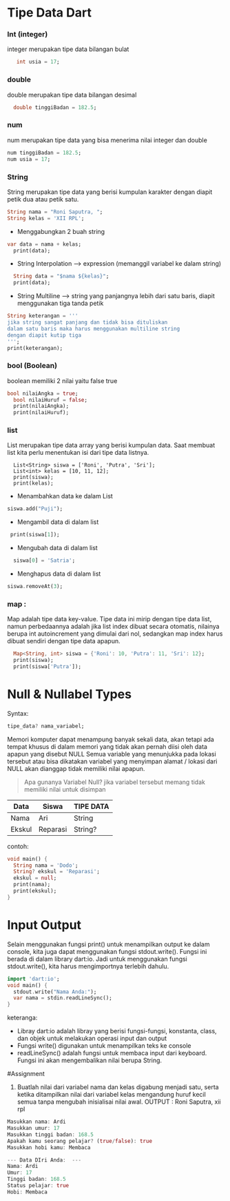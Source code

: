 # Tipe Data Dart

###	Int (integer)
integer merupakan tipe data bilangan bulat
```dart
   int usia = 17;
```

### double 		
double merupakan tipe data bilangan desimal
```dart
  double tinggiBadan = 182.5;
```

### num       
num merupakan tipe data yang bisa menerima nilai integer dan double
```dart
num tinggiBadan = 182.5;
num usia = 17;
```

### String		
String merupakan tipe data yang berisi kumpulan karakter dengan diapit petik dua atau petik satu.
```dart
String nama = "Roni Saputra, ";
String kelas = 'XII RPL';
```
- Menggabungkan 2 buah string
  
```dart
var data = nama + kelas;
  print(data);
```

- String Interpolation --> expression (memanggil variabel ke dalam string)
```dart
  String data = "$nama ${kelas}";
  print(data);
```

- String Multiline --> string yang panjangnya lebih dari satu baris, diapit menggunakan tiga tanda petik
```dart
String keterangan = '''
jika string sangat panjang dan tidak bisa dituliskan 
dalam satu baris maka harus menggunakan multiline string
dengan diapit kutip tiga
''';
print(keterangan);
```
    
### bool (Boolean)	
boolean memiliki 2 nilai yaitu false true
```dart
bool nilaiAngka = true;
  bool nilaiHuruf = false;
  print(nilaiAngka);
  print(nilaiHuruf);
```

### list 
List merupakan tipe data array yang berisi kumpulan data. Saat membuat list kita perlu menentukan isi dari tipe data listnya.
```data
  List<String> siswa = ['Roni', 'Putra', 'Sri'];
  List<int> kelas = [10, 11, 12];
  print(siswa);
  print(kelas);
```
- Menambahkan data ke dalam List
```dart
siswa.add("Puji");
```
- Mengambil data di dalam list
```dart
 print(siswa[1]);
```
- Mengubah data di dalam list
```dart
  siswa[0] = 'Satria';
```
- Menghapus data di dalam list
```dart
siswa.removeAt(3);
```
### map : 
Map adalah tipe data key-value.
Tipe data ini mirip dengan tipe data list, namun perbedaannya adalah jika list index dibuat secara otomatis, nilainya berupa int autoincrement yang dimulai dari nol, sedangkan map index harus dibuat sendiri dengan tipe data apapun.
```dart
  Map<String, int> siswa = {'Roni': 10, 'Putra': 11, 'Sri': 12};
  print(siswa);
  print(siswa['Putra']);
```
  
# Null & Nullabel Types
Syntax:
```dart
tipe_data? nama_variabel;
```
Memori komputer dapat menampung banyak sekali data, akan tetapi ada tempat khusus di dalam memori yang tidak akan pernah diisi oleh data apapun yang disebut NULL 
Semua variable yang menunjukka pada lokasi tersebut atau bisa dikatakan variabel yang menyimpan alamat / lokasi dari NULL akan dianggap tidak memiliki nilai apapun.

>Apa gunanya Variabel Null?
>jika variabel tersebut memang tidak memiliki nilai untuk disimpan

|Data | Siswa	| TIPE DATA |
|-----|-------|-----------|
|Nama	| Ari |	String |
|Ekskul | 	Reparasi | String? | 	

contoh:
```dart
void main() {
  String nama = 'Dodo';
  String? ekskul = 'Reparasi';
  ekskul = null;
  print(nama);
  print(ekskul);
}
```

# Input Output 
Selain menggunakan fungsi print()  untuk menampilkan output ke dalam console, kita juga dapat menggunakan fungsi stdout.write().  Fungsi ini berada di dalam library dart:io. Jadi untuk menggunakan fungsi stdout.write(), kita harus mengimportnya terlebih dahulu. 
```dart
import 'dart:io';
void main() {
  stdout.write("Nama Anda:");
  var nama = stdin.readLineSync();
}
```
keteranga:
- Libray dart:io adalah libray yang berisi fungsi-fungsi, konstanta, class, dan objek untuk melakukan operasi input dan output
- Fungsi write() digunakan untuk menampilkan teks ke console
- readLineSync() adalah fungsi untuk membaca input dari keyboard. Fungsi ini akan mengembalikan nilai berupa String. 

#Assignment
1. Buatlah nilai dari variabel nama dan kelas digabung menjadi satu, serta ketika ditampilkan nilai dari variabel kelas mengandung huruf kecil semua tanpa mengubah inisialisai nilai awal.
   OUTPUT : Roni Saputra, xii rpl

```dart
Masukkan nama: Ardi
Masukkan umur: 17
Masukkan tinggi badan: 168.5
Apakah kamu seorang pelajar? (true/false): true
Masukkan hobi kamu: Membaca

--- Data DIri Anda:  ---
Nama: Ardi
Umur: 17
Tinggi badan: 168.5
Status pelajar: true
Hobi: Membaca

```
